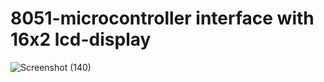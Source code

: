 # 8051-microcontroller interface with 16x2 lcd-display
![Screenshot (140)](https://user-images.githubusercontent.com/83589480/153743437-aad02e51-28d9-4959-845a-040c591a26bd.png)
